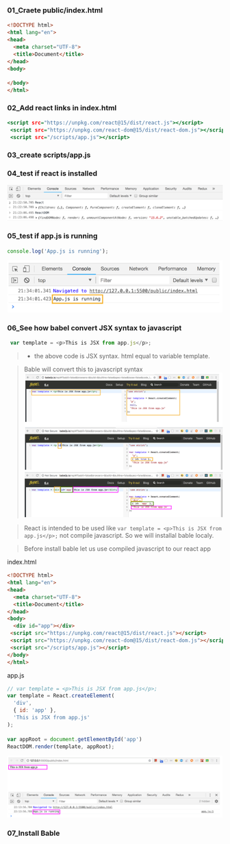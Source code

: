 ### 01_Craete public/index.html
```html
<!DOCTYPE html>
<html lang="en">
<head>
  <meta charset="UTF-8">
  <title>Document</title>
</head>
<body>
 
</body>
</html>
```

### 02_Add react links in index.html
```htm
<script src="https://unpkg.com/react@15/dist/react.js"></script>
 <script src="https://unpkg.com/react-dom@15/dist/react-dom.js"></script>
 <script src="/scripts/app.js"></script>
 ```

 ### 03_create scripts/app.js
 
 ### 04_test if react is installed
 ![react-startup](./doc/01_react_startup.png)

 ### 05_test if app.js is running
 ```js
 console.log('App.js is running');
 ```
 ![react-startup](./doc/02_react_startup.png)

### 06_See how babel convert JSX syntax to javascript
```js
 var template = <p>This is JSX from app.js</p>; 
 ```
> * the above code is JSX syntax. html equal to variable template.

> Bable will convert this to javascript syntax
 ![react-startup](./doc/03_react_startup.png)
 ![react-startup](./doc/04_react_startup.png)
 ![react-startup](./doc/05_react_startup.png)

 > React is intended to be used like `var template = <p>This is JSX from app.js</p>;` not compile javascript. So we will installal bable localy.

> Before install bable let us use compiled javascript to our react app

index.html
```html
<!DOCTYPE html>
<html lang="en">
<head>
  <meta charset="UTF-8">
  <title>Document</title>
</head>
<body>
  <div id="app"></div>
 <script src="https://unpkg.com/react@15/dist/react.js"></script>
 <script src="https://unpkg.com/react-dom@15/dist/react-dom.js"></script>
 <script src="/scripts/app.js"></script>
</body>
</html>
```
app.js
```js
// var template = <p>This is JSX from app.js</p>;
var template = React.createElement(
  'div',
  { id: 'app' },
  'This is JSX from app.js'
);

var appRoot = document.getElementById('app')
ReactDOM.render(template, appRoot);
```
 ![react-startup](./doc/06_react_startup.png)

### 07_Install Bable
